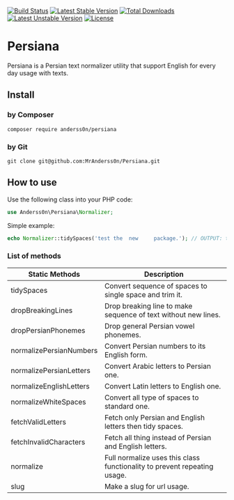 [![Build Status](https://travis-ci.org/MrAnderss0n/Persiana.png?branch=master)](https://travis-ci.org/MrAnderss0n/Persiana)
[![Latest Stable Version](https://poser.pugx.org/anderss0n/persiana/v/stable?format=flat-square)](https://packagist.org/packages/anderss0n/persiana)
[![Total Downloads](https://poser.pugx.org/anderss0n/persiana/downloads?format=flat-square)](https://packagist.org/packages/anderss0n/persiana)
[![Latest Unstable Version](https://poser.pugx.org/anderss0n/persiana/v/unstable?format=flat-square)](https://packagist.org/packages/anderss0n/persiana)
[![License](https://poser.pugx.org/anderss0n/persiana/license?format=flat-square)](https://packagist.org/packages/anderss0n/persiana)

# Persiana
Persiana is a Persian text normalizer utility that support English for every day usage with texts.

## Install
### by Composer
```
composer require anderss0n/persiana
```

### by Git
```
git clone git@github.com:MrAnderss0n/Persiana.git
```

## How to use
Use the following class into your PHP code:
```php
use Anderss0n\Persiana\Normalizer;
```

Simple example:
```php
echo Normalizer::tidySpaces('test the  new     package.'); // OUTPUT: test the new package.
```

### List of methods
<!-- TABLE_GENERATE_START -->

| Static Methods 			| Description																|
| ------------------------- | ------------------------------------------------------------------------- |
| tidySpaces  				| Convert sequence of spaces to single space and trim it. 					|
| dropBreakingLines 		| Drop breaking line to make sequence of text without new lines.			|
| dropPersianPhonemes 		| Drop general Persian vowel phonemes.										|
| normalizePersianNumbers 	| Convert Persian numbers to its English form.								|
| normalizePersianLetters 	| Convert Arabic letters to Persian one.									|
| normalizeEnglishLetters 	| Convert Latin letters to English one.										|
| normalizeWhiteSpaces      | Convert all type of spaces to standard one.								|
| fetchValidLetters         | Fetch only Persian and English letters then tidy spaces.					|
| fetchInvalidCharacters    | Fetch all thing instead of Persian and English letters. 					|
| normalize     			| Full normalize uses this class functionality to prevent repeating usage. 	|
| slug           			| Make a slug for url usage.                                             	|

<!-- TABLE_GENERATE_END -->


